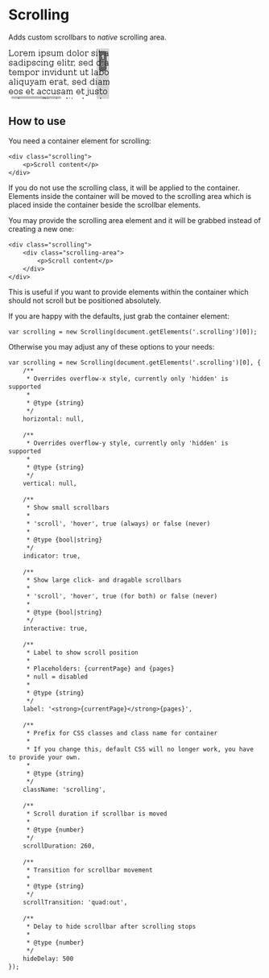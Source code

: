 Scrolling
=========

Adds custom scrollbars to *native* scrolling area.

<!--- keep screenshot image size at about 200x100 -->
![Screenshot](https://github.com/inta/scrolling/raw/master/screen.png)

How to use
----------

You need a container element for scrolling:

	<div class="scrolling">
		<p>Scroll content</p>
	</div>

If you do not use the scrolling class, it will be applied to the container. Elements inside the container will be moved to the scrolling area which is placed inside the container beside the scrollbar elements.

You may provide the scrolling area element and it will be grabbed instead of creating a new one:

	<div class="scrolling">
		<div class="scrolling-area">
			<p>Scroll content</p>
		</div>
	</div>

This is useful if you want to provide elements within the container which should not scroll but be positioned absolutely.


If you are happy with the defaults, just grab the container element:

	var scrolling = new Scrolling(document.getElements('.scrolling')[0]);

Otherwise you may adjust any of these options to your needs:

	var scrolling = new Scrolling(document.getElements('.scrolling')[0], {
		/**
		 * Overrides overflow-x style, currently only 'hidden' is supported
		 *
		 * @type {string}
		 */
		horizontal: null,

		/**
		 * Overrides overflow-y style, currently only 'hidden' is supported
		 *
		 * @type {string}
		 */
		vertical: null,

		/**
		 * Show small scrollbars
		 *
		 * 'scroll', 'hover', true (always) or false (never)
		 *
		 * @type {bool|string}
		 */
		indicator: true,

		/**
		 * Show large click- and dragable scrollbars
		 *
		 * 'scroll', 'hover', true (for both) or false (never)
		 *
		 * @type {bool|string}
		 */
		interactive: true,

		/**
		 * Label to show scroll position
		 *
		 * Placeholders: {currentPage} and {pages}
		 * null = disabled
		 *
		 * @type {string}
		 */
		label: '<strong>{currentPage}</strong>{pages}',

		/**
		 * Prefix for CSS classes and class name for container
		 *
		 * If you change this, default CSS will no longer work, you have to provide your own.
		 *
		 * @type {string}
		 */
		className: 'scrolling',

		/**
		 * Scroll duration if scrollbar is moved
		 *
		 * @type {number}
		 */
		scrollDuration: 260,

		/**
		 * Transition for scrollbar movement
		 *
		 * @type {string}
		 */
		scrollTransition: 'quad:out',

		/**
		 * Delay to hide scrollbar after scrolling stops
		 *
		 * @type {number}
		 */
		hideDelay: 500
	});
